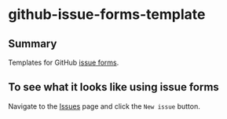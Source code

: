 # github-issue-forms-template

## Summary
Templates for GitHub [issue forms][].

## To see what it looks like using issue forms
Navigate to the [Issues][] page and click the `New issue` button.


[issue forms]: https://docs.github.com/en/communities/using-templates-to-encourage-useful-issues-and-pull-requests/configuring-issue-templates-for-your-repository#creating-issue-forms
[Issues]: https://github.com/thombashi/github-issue-forms-template/issues
